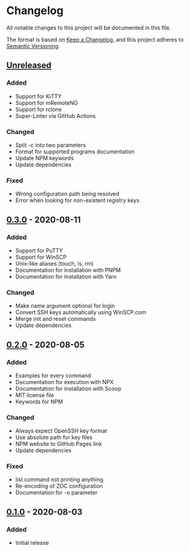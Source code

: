 # Changelog

All notable changes to this project will be documented in this file.

The format is based on [Keep a Changelog](https://keepachangelog.com/en/1.0.0/), and this project adheres to [Semantic Versioning](https://semver.org/spec/v2.0.0.html).

## [Unreleased]

### Added

- Support for KiTTY
- Support for mRemoteNG
- Support for rclone
- Super-Linter via GitHub Actions

### Changed

- Split -c into two parameters
- Format for supported programs documentation
- Update NPM keywords
- Update dependencies

### Fixed

- Wrong configuration path being resolved
- Error when looking for non-existent registry keys

## [0.3.0] - 2020-08-11

### Added

- Support for PuTTY
- Support for WinSCP
- Unix-like aliases (touch, ls, rm)
- Documentation for installation with PNPM
- Documentation for installation with Yarn

### Changed

- Make name argument optional for login
- Convert SSH keys automatically using WinSCP.com
- Merge init and reset commands
- Update dependencies

## [0.2.0] - 2020-08-05

### Added

- Examples for every command
- Documentation for execution with NPX
- Documentation for installation with Scoop
- MIT license file
- Keywords for NPM

### Changed

- Always expect OpenSSH key format
- Use absolute path for key files
- NPM website to GitHub Pages link
- Update dependencies

### Fixed

- list command not printing anything
- Re-encoding of ZOC configuration
- Documentation for -o parameter

## [0.1.0] - 2020-08-03

### Added

- Initial release

[Unreleased]: https://github.com/TheLastZombie/sshpm/compare/0.3.0...HEAD
[0.3.0]: https://github.com/TheLastZombie/sshpm/releases/tag/0.3.0
[0.2.0]: https://github.com/TheLastZombie/sshpm/releases/tag/0.2.0
[0.1.0]: https://github.com/TheLastZombie/sshpm/releases/tag/0.1.0
